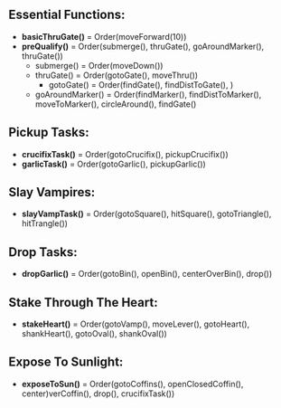 ## Essential Functions:
 - **basicThruGate()** = Order(moveForward(10))
 - **preQualify()** = Order(submerge(), thruGate(), goAroundMarker(), thruGate())
	- submerge() = Order(moveDown())
	- thruGate() = Order(gotoGate(), moveThru())
		- gotoGate() = Order(findGate(), findDistToGate(), )
	- goAroundMarker() = Order(findMarker(), findDistToMarker(), moveToMarker(), circleAround(), findGate()
## Pickup Tasks:
 - **crucifixTask()** = Order(gotoCrucifix(), pickupCrucifix())
 - **garlicTask()** = Order(gotoGarlic(), pickupGarlic())
## Slay Vampires:
 - **slayVampTask()** = Order(gotoSquare(), hitSquare(), gotoTriangle(), hitTrangle())
## Drop Tasks:
 - **dropGarlic()** = Order(gotoBin(), openBin(), centerOverBin(), drop())
## Stake Through The Heart:
 - **stakeHeart()** = Order(gotoVamp(), moveLever(), gotoHeart(), shankHeart(), gotoOval(), shankOval())
## Expose To Sunlight:
 - **exposeToSun()** = Order(gotoCoffins(), openClosedCoffin(), center)verCoffin(), drop(), crucifixTask())
